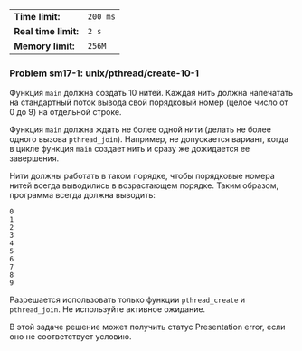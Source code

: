|                      |          |
|----------------------|----------|
| **Time limit:**      | `200 ms` |
| **Real time limit:** | `2 s`    |
| **Memory limit:**    | `256M`   |


### Problem sm17-1: unix/pthread/create-10-1

Функция `main` должна создать 10 нитей. Каждая нить должна напечатать на стандартный поток вывода
свой порядковый номер (целое число от 0 до 9) на отдельной строке.

Функция `main` должна ждать не более одной нити (делать не более одного вызова `pthread_join`).
Например, не допускается вариант, когда в цикле функция `main` создает нить и сразу же дожидается ее
завершения.

Нити должны работать в таком порядке, чтобы порядковые номера нитей всегда выводились в возрастающем
порядке. Таким образом, программа всегда должна выводить:

    
    
    0
    1
    2
    3
    4
    5
    6
    7
    8
    9
    

Разрешается использовать только функции `pthread_create` и `pthread_join`. Не используйте активное
ожидание.

В этой задаче решение может получить статус Presentation error, если оно не соответствует условию.

